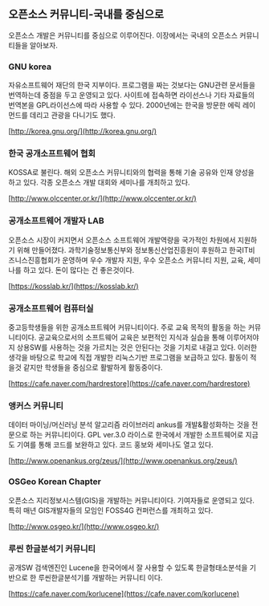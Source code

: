 ## 오픈소스 커뮤니티-국내를 중심으로

오픈소스 개발은 커뮤니티를 중심으로 이루어진다. 이장에서는 국내의 오픈소스 커뮤니티들을 알아보자.

### GNU korea

자유소프트웨어 재단의 한국 지부이다. 프로그램을 짜는 것보다는  GNU관련 문서들을 번역하는데 중점을 두고 운영되고 있다. 사이트에 접속하면 라이선스나 기타 자료들의 번역본을 GPL라이선스에 따라 사용할 수 있다. 2000년에는 한국을 방문한 에릭 레이먼드를 데리고 관광을 다니기도 했다.

[http://korea.gnu.org/](http://korea.gnu.org/)

### 한국 공개소프트웨어 협회

KOSSA로 불린다. 해외 오픈소스 커뮤니티와의 협력을 통해 기술 공유와 인재 양성을 하고 있다. 각종 오픈소스 개발 대회와 세미나를 개최하고 있다.

[http://www.olccenter.or.kr/](http://www.olccenter.or.kr/)

### 공개소프트웨어 개발자 LAB

오픈소스 시장이 커지면서 오픈소스 소프트웨어 개발역량을 국가적인 차원에서 지원하기 위해 만들어졌다. 과학기술정보통신부와 정보통신산업진흥원이 후원하고 한국IT비즈니스진흥협회가 운영하며 우수 개발자 지원, 우수 오픈소스 커뮤니티 지원, 교육, 세미나를 하고 있다. 돈이 많다는 건 좋은것이다.

[https://kosslab.kr/](https://kosslab.kr/)

### 공개소프트웨어 컴퓨터실

중고등학생들을 위한 공개소프트웨어 커뮤니티이다. 주로 교육 목적의 활동을 하는 커뮤니티이다. 공교육으로서의 소프트웨어 교육은 보편적인 지식과 실습을 통해 이루어저야지 상용SW를 사용하는 것을 가르치는 것은 안된다는 것을 기치로 내걸고 있다.  이러한 생각을 바탕으로 학교에 직접 개발한 리눅스기반 프로그램을 보급하고 있다. 활동이 적을것 같지만 학생들을 중심으로 활발하게 활동중이다.

[https://cafe.naver.com/hardrestore](https://cafe.naver.com/hardrestore)

### 앵커스 커뮤니티

데이터 마이닝/머신러닝 분석 알고리즘 라이브러리 ankus를 개발&활성화하는 것을 전문으로 하는 커뮤니티이다. GPL ver.3.0 라이스로 한국에서 개발한 소프트웨어로 지금도 기여를 통해 코드를 보완하고 있다. 코드 홍보와 세미나도 열고 있다.

[http://www.openankus.org/zeus/](http://www.openankus.org/zeus/)

### OSGeo Korean Chapter

오픈소스 지리정보시스템\(GIS\)을 개발하는 커뮤니티이다. 기여자들로 운영되고 있다. 특히  매년 GIS개발자들의 모임인 FOSS4G 컨퍼런스를 개최하고 있다.

[http://www.osgeo.kr/](http://www.osgeo.kr/)

### 루씬 한글분석기 커뮤니티

공개SW 검색엔진인 Lucene을 한국어에서 잘 사용할 수 있도록 한글형태소분석을 기반으로 한 루씬한글분석기를 개발하는 커뮤니티 이다.

[https://cafe.naver.com/korlucene](https://cafe.naver.com/korlucene)

